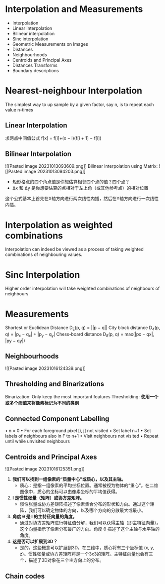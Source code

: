 # Interpolation and Measurements
- Interpolation
- Linear interpolation
- Bilinear interpolation
- Sinc interpolation
-  Geometric Measurements on Images
- Distances
- Neighbourhoods
- Centroids and Principal Axes
- Distances Transforms
- Boundary descriptions

# Nearest-neighbour Interpolation

The simplest way to up sample by a given factor, say n, is to repeat each value n-times


## Linear Interpolation

求两点中间值公式 f[x] = f[i]+(x − i)(f[i + 1] − f[i])

## Bilinear Interpolation

![[Pasted image 20231013093609.png]]
Bilinear Interpolation using Matrix: 
![[Pasted image 20231013094203.png]]
- 矩形格点的四个角点值是你想估算相邻四个点的值？四个点？
- Δx 和 Δy 是你想要估算的点相对于左上角（或其他参考点）的相对位置

这个公式基本上首先在X轴方向进行两次线性内插，然后在Y轴方向进行一次线性内插。

# Interpolation as weighted combinations

Interpolation can indeed be viewed as a process of taking weighted combinations of neighbouring values.
# Sinc Interpolation 
Higher order interpolation will take weighted combinations of neighbours of neighbours

# Measurements
Shortest or Euclidean Distance
D<sub>E</sub>(p, q) = ||p − q||
City block distance
D<sub>4</sub>(p, q) = |p<sub>x</sub> − q<sub>x</sub>| + |p<sub>y</sub> − q<sub>y</sub>|
Chess-board distance
D<sub>8</sub>(p, q) = max(|px − qx|, |py − qy|)

## Neighbourhoods 
![[Pasted image 20231016124339.png]]
## Thresholding and Binarizations
Binarization: Only keep the most important features
Thresholding: **使用一个或多个阈值来将像素标记为不同的类别**
## Connected Component Labelling
• n = 0
• For each foreground pixel [i, j] not visited
• Set label n+1
• Set labels of neighbours also in F to n+1
• Visit neighbours not visited
• Repeat until while unvisited neighbours
## Centroids and Principal Axes 

![[Pasted image 20231016125351.png]]

1. **我们可以找到一组像素的“质量中心”或质心，以及其主轴。**
    - 质心：是指一组像素的平均坐标位置。通常被视为物体的“重心”。在二维图像中，质心的坐标可以由像素坐标的平均值获得。        
2. **I 是惯性张量（矩阵）或协方差矩阵。**
    - 惯性张量或协方差矩阵描述了像素集合分布的形状和方向。通过这个矩阵，我们可以确定物体的方向，以及哪个方向的分散最大或最小。
3. **角度 θ 是 I 的主特征向量的角度。**
    - 通过对协方差矩阵进行特征值分解，我们可以获得主轴（即主特征向量）。这个向量指示了像素分布最广的方向。角度 θ 描述了这个主轴与水平轴的角度。
4. **这是否可以扩展到3D？**
    - 是的，这些概念可以扩展到3D。在三维中，质心将有三个坐标值 (x, y, z)。惯性张量或协方差矩阵将是一个3x3的矩阵。主特征向量也会有三个，描述了3D对象在三个主方向上的分布。
## Chain codes

